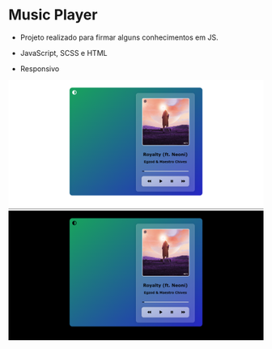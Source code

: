 <h1> Music Player </h1>

- Projeto realizado para firmar alguns conhecimentos em JS. 

- JavaScript, SCSS e HTML

- Responsivo

<img src="/css/white-mode.png">
<img src="/css/dark-mode.png">
